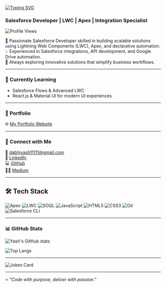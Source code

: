 [![Typing SVG](https://readme-typing-svg.herokuapp.com?font=Fira+Code&size=25&pause=1000&color=00C0FF&width=435&lines=Hi+👋,+I'm+Yash+Dabhi;Salesforce+Developer;LWC+%7C+Apex+%7C+Integration+Specialist)](https://git.io/typing-svg)

### Salesforce Developer | LWC | Apex | Integration Specialist

![Profile Views](https://komarev.com/ghpvc/?username=yashdabhi1&label=Profile%20views&color=0e75b6&style=flat)

🚀 Passionate Salesforce Developer skilled in building scalable solutions using Lightning Web Components (LWC), Apex, and declarative automation.  
💡 Experienced in Salesforce integrations, API development, and Google Drive automation.  
🎯 Always exploring innovative solutions that simplify business workflows.

---

### 🧠 Currently Learning
- Salesforce Flows & Advanced LWC  
- React.js & Material UI for modern UI experiences

---

### 💼 Portfolio
🌐 [My Portfolio Website](https://yashdabhi.vercel.app)

---

### 💬 Connect with Me
📧 [dabhiyash11111@gmail.com](mailto:dabhiyash11111@gmail.com)   
💼 [LinkedIn](https://www.linkedin.com/in/yash-dabhi1/)  
💻 [GitHub](https://github.com/yashdabhi1)  
🧑‍💻 [Medium](https://yashdabhi.medium.com/)

---

## 🛠️ Tech Stack

![Apex](https://img.shields.io/badge/Apex-1798c1?style=for-the-badge&logo=salesforce&logoColor=white)
![LWC](https://img.shields.io/badge/Lightning%20Web%20Components-00A1E0?style=for-the-badge&logo=salesforce&logoColor=white)
![SOQL](https://img.shields.io/badge/SOQL-00A1E0?style=for-the-badge&logo=database&logoColor=white)
![JavaScript](https://img.shields.io/badge/JavaScript-F7E017?style=for-the-badge&logo=javascript&logoColor=black)
![HTML5](https://img.shields.io/badge/HTML5-E34C26?style=for-the-badge&logo=html5&logoColor=white)
![CSS3](https://img.shields.io/badge/CSS3-1572B6?style=for-the-badge&logo=css3&logoColor=white)
![Git](https://img.shields.io/badge/Git-F05032?style=for-the-badge&logo=git&logoColor=white)
![Salesforce CLI](https://img.shields.io/badge/Salesforce%20CLI-1798c1?style=for-the-badge&logo=salesforce&logoColor=white)



---

### 📊 GitHub Stats
![Yash's GitHub stats](https://github-readme-stats.vercel.app/api?username=yashdabhi1&show_icons=true&theme=radical)

![Top Langs](https://github-readme-stats.vercel.app/api/top-langs/?username=yashdabhi1&layout=compact&theme=radical)

---

![Jokes Card](https://readme-jokes.vercel.app/api)

---

⭐ *"Code with purpose, deliver with passion."*
